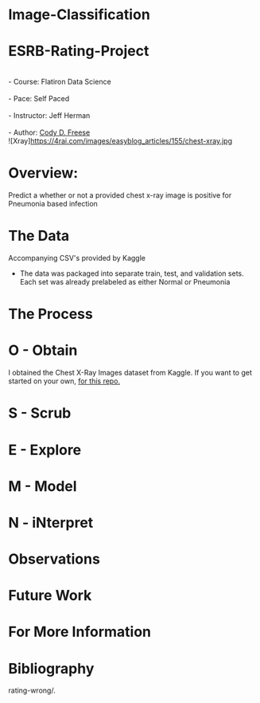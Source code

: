 # Image-Classification

# ESRB-Rating-Project
<br>- Course: Flatiron Data Science </br>
<br>- Pace: Self Paced </br>
<br>- Instructor: Jeff Herman </br>
<br>- Author: [Cody D. Freese](mailto:c_freese@ymail.com) </br>
![Xray]https://4rai.com/images/easyblog_articles/155/chest-xray.jpg

# Overview:
Predict a whether or not a provided chest x-ray image is positive for Pneumonia based infection

# The Data
Accompanying CSV's provided by Kaggle
- The data was packaged into separate train, test, and validation sets. Each set was already prelabeled as either Normal or Pneumonia

# The Process


# O - Obtain
I obtained the Chest X-Ray Images dataset from Kaggle. If you want to get started on your own, <a href="https://www.kaggle.com/paultimothymooney/chest-xray-pneumonia"> for this repo.</a><br>

# S - Scrub


# E - Explore


# M - Model


# N - iNterpret


# Observations


# Future Work


# For More Information


# Bibliography
rating-wrong/. 
